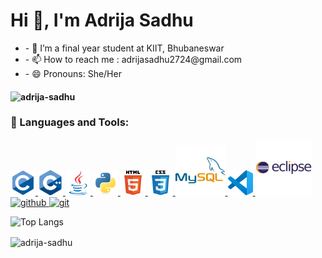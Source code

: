 <h1 align="left">Hi 👋, I'm Adrija Sadhu</h1>
<ul>
<li>- 👋 I’m a final year student at KIIT, Bhubaneswar</li>
<li>- 📫 How to reach me : adrijasadhu2724@gmail.com</li>
<li>- 😄 Pronouns: She/Her</li>

</ul>
<!---
Adrija-Sadhu/Adrija-Sadhu is a ✨ special ✨ repository because its `README.md` (this file) appears on your GitHub profile.
You can click the Preview link to take a look at your changes.
--->
<h4>
  <p align="left"> <img src="https://komarev.com/ghpvc/?username=adrija-sadhu&label=Profile%20views&color=0e75b6&style=flat" alt="adrija-sadhu" /> </p>
</h4>

<h3>🧰 Languages and Tools:</h3> <p align="left"> <a href="https://www.cprogramming.com/" target="_blank" rel="noreferrer"> <img src="https://raw.githubusercontent.com/devicons/devicon/master/icons/c/c-original.svg" alt="c" width="40" height="40"/> </a> <a href="https://www.w3schools.com/cpp/" target="_blank" rel="noreferrer"> <img src="https://raw.githubusercontent.com/devicons/devicon/master/icons/cplusplus/cplusplus-original.svg" alt="cplusplus" width="40" height="40"/> </a> 
<a href="https://www.java.com" target="_blank" rel="noreferrer"> <img src="https://raw.githubusercontent.com/devicons/devicon/master/icons/java/java-original.svg" alt="java" width="40" height="40"/> </a> <a href="https://www.python.org" target="_blank" rel="noreferrer"> <img src="https://raw.githubusercontent.com/devicons/devicon/master/icons/python/python-original.svg" alt="python" width="40" height="40"/> </a> 
<a href="https://www.w3.org/html/" target="_blank" rel="noreferrer"> <img src="https://raw.githubusercontent.com/devicons/devicon/master/icons/html5/html5-original-wordmark.svg" alt="html5" width="40" height="40"/> </a> 
<a href="https://www.w3schools.com/css/" target="_blank" rel="noreferrer"> <img src="https://raw.githubusercontent.com/devicons/devicon/master/icons/css3/css3-original-wordmark.svg" alt="css3" width="40" height="40"/> </a> 
<a href="https://www.mysql.com/" target="_blank" rel="noreferrer"> <img src="https://raw.githubusercontent.com/devicons/devicon/master/icons/mysql/mysql-original-wordmark.svg" alt="mysql" width="80" height="80"/> </a>
<a href="https://raw.githubusercontent.com/devicons/devicon/master/icons/vscode/vscode-original.svg" target="_blank" rel="noreferrer"> <img src="https://raw.githubusercontent.com/devicons/devicon/master/icons/vscode/vscode-original.svg" alt="vscode" width="40" height="40"/> </a>
<a href="https://github.com/devicons/devicon/blob/master/icons/eclipse/eclipse-original-wordmark.svg" target="_blank" rel="noreferrer"> <img src="https://github.com/devicons/devicon/blob/master/icons/eclipse/eclipse-original-wordmark.svg" alt="eclipse" width="90" height="90"/> </a> 
<a href="https://camo.githubusercontent.com/bbdf157935473e93e7e414355593fc424ec1b8c07a2dbd00277c3c3ab6a3a507/68747470733a2f2f63646e2d69636f6e732d706e672e666c617469636f6e2e636f6d2f3531322f353936382f353936383836362e706e67" target="_blank" rel="noreferrer"> <img src="https://camo.githubusercontent.com/bbdf157935473e93e7e414355593fc424ec1b8c07a2dbd00277c3c3ab6a3a507/68747470733a2f2f63646e2d69636f6e732d706e672e666c617469636f6e2e636f6d2f3531322f353936382f353936383836362e706e67" alt="github" width="40" height="40"/> </a>
<a href="https://git-scm.com/" target="_blank" rel="noreferrer"> <img src="https://www.vectorlogo.zone/logos/git-scm/git-scm-icon.svg" alt="git" width="40" height="40"/> </a> 
  
![Top Langs](https://github-readme-stats.vercel.app/api/top-langs/?username=Adrija-Sadhu&langs_count=8)
<p><img align="center" src="https://github-readme-streak-stats.herokuapp.com/?user=adrija-sadhu&" alt="adrija-sadhu" height=120 wight=120/></p>

</p>
 

